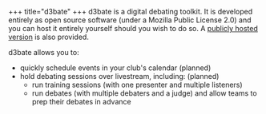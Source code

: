 +++
title="d3bate"
+++
d3bate is a digital debating toolkit. It is developed entirely as open source software (under a Mozilla Public License 2.0) and you can host it entirely yourself should you wish to do so. A [publicly hosted version](https://debating.web.app) is also provided.

d3bate allows you to:
+ quickly schedule events in your club's calendar (planned)
+ hold debating sessions over livestream, including: (planned)
    - run training sessions (with one presenter and multiple listeners)
    - run debates (with multiple debaters and a judge) and allow teams to prep their debates in advance
